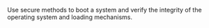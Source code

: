 Use secure methods to boot a system and verify the integrity of the operating system and loading mechanisms.

